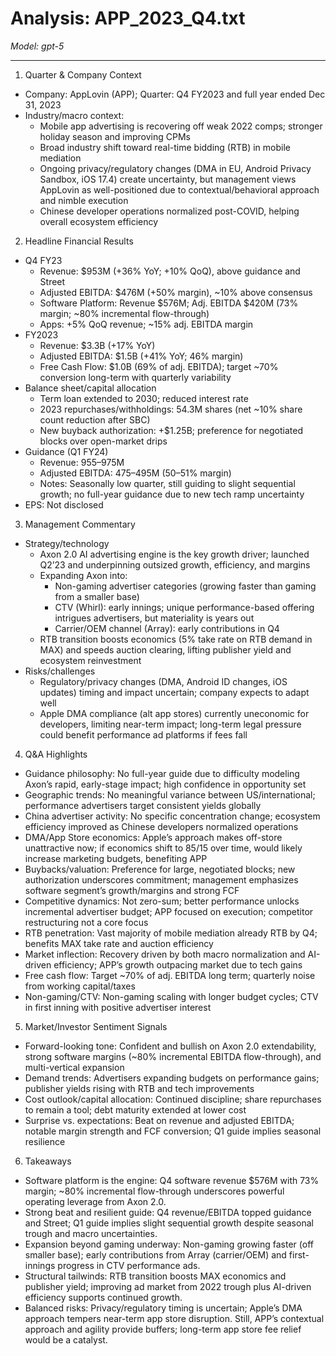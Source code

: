 # Analysis: APP_2023_Q4.txt

*Model: gpt-5*

---

1) Quarter & Company Context
- Company: AppLovin (APP); Quarter: Q4 FY2023 and full year ended Dec 31, 2023
- Industry/macro context:
  - Mobile app advertising is recovering off weak 2022 comps; stronger holiday season and improving CPMs
  - Broad industry shift toward real-time bidding (RTB) in mobile mediation
  - Ongoing privacy/regulatory changes (DMA in EU, Android Privacy Sandbox, iOS 17.4) create uncertainty, but management views AppLovin as well-positioned due to contextual/behavioral approach and nimble execution
  - Chinese developer operations normalized post-COVID, helping overall ecosystem efficiency

2) Headline Financial Results
- Q4 FY23
  - Revenue: $953M (+36% YoY; +10% QoQ), above guidance and Street
  - Adjusted EBITDA: $476M (+50% margin), ~10% above consensus
  - Software Platform: Revenue $576M; Adj. EBITDA $420M (73% margin; ~80% incremental flow-through)
  - Apps: +5% QoQ revenue; ~15% adj. EBITDA margin
- FY2023
  - Revenue: $3.3B (+17% YoY)
  - Adjusted EBITDA: $1.5B (+41% YoY; 46% margin)
  - Free Cash Flow: $1.0B (69% of adj. EBITDA); target ~70% conversion long-term with quarterly variability
- Balance sheet/capital allocation
  - Term loan extended to 2030; reduced interest rate
  - 2023 repurchases/withholdings: 54.3M shares (net ~10% share count reduction after SBC)
  - New buyback authorization: +$1.25B; preference for negotiated blocks over open-market drips
- Guidance (Q1 FY24)
  - Revenue: $955–$975M
  - Adjusted EBITDA: $475–$495M (50–51% margin)
  - Notes: Seasonally low quarter, still guiding to slight sequential growth; no full-year guidance due to new tech ramp uncertainty
- EPS: Not disclosed

3) Management Commentary
- Strategy/technology
  - Axon 2.0 AI advertising engine is the key growth driver; launched Q2’23 and underpinning outsized growth, efficiency, and margins
  - Expanding Axon into:
    - Non-gaming advertiser categories (growing faster than gaming from a smaller base)
    - CTV (Whirl): early innings; unique performance-based offering intrigues advertisers, but materiality is years out
    - Carrier/OEM channel (Array): early contributions in Q4
  - RTB transition boosts economics (5% take rate on RTB demand in MAX) and speeds auction clearing, lifting publisher yield and ecosystem reinvestment
- Risks/challenges
  - Regulatory/privacy changes (DMA, Android ID changes, iOS updates) timing and impact uncertain; company expects to adapt well
  - Apple DMA compliance (alt app stores) currently uneconomic for developers, limiting near-term impact; long-term legal pressure could benefit performance ad platforms if fees fall

4) Q&A Highlights
- Guidance philosophy: No full-year guide due to difficulty modeling Axon’s rapid, early-stage impact; high confidence in opportunity set
- Geographic trends: No meaningful variance between US/international; performance advertisers target consistent yields globally
- China advertiser activity: No specific concentration change; ecosystem efficiency improved as Chinese developers normalized operations
- DMA/App Store economics: Apple’s approach makes off-store unattractive now; if economics shift to 85/15 over time, would likely increase marketing budgets, benefiting APP
- Buybacks/valuation: Preference for large, negotiated blocks; new authorization underscores commitment; management emphasizes software segment’s growth/margins and strong FCF
- Competitive dynamics: Not zero-sum; better performance unlocks incremental advertiser budget; APP focused on execution; competitor restructuring not a core focus
- RTB penetration: Vast majority of mobile mediation already RTB by Q4; benefits MAX take rate and auction efficiency
- Market inflection: Recovery driven by both macro normalization and AI-driven efficiency; APP’s growth outpacing market due to tech gains
- Free cash flow: Target ~70% of adj. EBITDA long term; quarterly noise from working capital/taxes
- Non-gaming/CTV: Non-gaming scaling with longer budget cycles; CTV in first inning with positive advertiser interest

5) Market/Investor Sentiment Signals
- Forward-looking tone: Confident and bullish on Axon 2.0 extendability, strong software margins (~80% incremental EBITDA flow-through), and multi-vertical expansion
- Demand trends: Advertisers expanding budgets on performance gains; publisher yields rising with RTB and tech improvements
- Cost outlook/capital allocation: Continued discipline; share repurchases to remain a tool; debt maturity extended at lower cost
- Surprise vs. expectations: Beat on revenue and adjusted EBITDA; notable margin strength and FCF conversion; Q1 guide implies seasonal resilience

6) Takeaways
- Software platform is the engine: Q4 software revenue $576M with 73% margin; ~80% incremental flow-through underscores powerful operating leverage from Axon 2.0.
- Strong beat and resilient guide: Q4 revenue/EBITDA topped guidance and Street; Q1 guide implies slight sequential growth despite seasonal trough and macro uncertainties.
- Expansion beyond gaming underway: Non-gaming growing faster (off smaller base); early contributions from Array (carrier/OEM) and first-innings progress in CTV performance ads.
- Structural tailwinds: RTB transition boosts MAX economics and publisher yield; improving ad market from 2022 trough plus AI-driven efficiency supports continued growth.
- Balanced risks: Privacy/regulatory timing is uncertain; Apple’s DMA approach tempers near-term app store disruption. Still, APP’s contextual approach and agility provide buffers; long-term app store fee relief would be a catalyst.